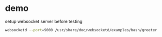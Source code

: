 # demo

setup websocket server before testing

```bash
websocketd --port=9000 /usr/share/doc/websocketd/examples/bash/greeter.sh
```
